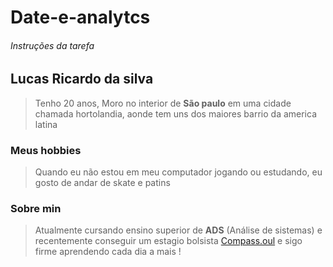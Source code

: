 # Date-e-analytcs
###### Instruções da tarefa

## Lucas Ricardo da silva
> Tenho 20 anos, Moro no interior de **São paulo** em uma cidade chamada hortolandia, aonde tem uns dos maiores barrio da america latina

### Meus hobbies 
> Quando eu não estou em meu computador jogando ou estudando, eu gosto de andar de skate e patins

### Sobre min
> Atualmente cursando ensino superior de **ADS** (Análise de sistemas) e recentemente conseguir um estagio bolsista [Compass.oul](https://compass.uol/pt/home/?utm_source=google-ads&utm_medium=ppc&utm_campaign=compasso-uol-institucional&utm_term=compass%20uol&gclid=Cj0KCQiAutyfBhCMARIsAMgcRJTeZfCHuAzaRmbHdDr9JuqAWMK83Si2CONQqLolqpiELnycb2HfT7oaAm-eEALw_wcB) e sigo firme aprendendo cada dia a mais !
